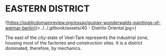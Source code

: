 # EASTERN DISTRICT

![https://publicdomainreview.org/essay/gustav-wunderwalds-paintings-of-weimar-berlin](<../../.gitbook/assets/40 - Distrito Oriental.jpg>)

The east of the city-state of Veel-Tark represents the industrial zone, housing most of the factories and construction sites. It is a district dominated, therefore, by mechanics.
